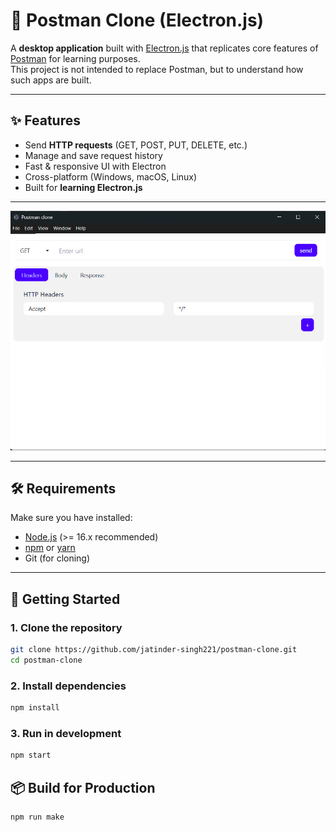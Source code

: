 # 📨 Postman Clone (Electron.js)

A **desktop application** built with [Electron.js](https://www.electronjs.org/) that replicates core features of [Postman](https://www.postman.com/) for learning purposes.  
This project is not intended to replace Postman, but to understand how such apps are built.

---

## ✨ Features
-  Send **HTTP requests** (GET, POST, PUT, DELETE, etc.)
-  Manage and save request history
-  Fast & responsive UI with Electron
-  Cross-platform (Windows, macOS, Linux)
-  Built for **learning Electron.js**

---
![App Screenshot](./appshort.png)

---

## 🛠️ Requirements
Make sure you have installed:
- [Node.js](https://nodejs.org/) (>= 16.x recommended)
- [npm](https://www.npmjs.com/) or [yarn](https://yarnpkg.com/)
- Git (for cloning)

---

## 🚀 Getting Started

### 1. Clone the repository
```bash
git clone https://github.com/jatinder-singh221/postman-clone.git
cd postman-clone
```

### 2. Install dependencies
```bash
npm install
```

### 3. Run in development
```bash
npm start
```

## 📦 Build for Production
```bash
npm run make
```

